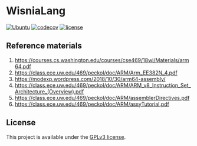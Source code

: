 # WisniaLang

[![Ubuntu](https://github.com/belijzajac/WisniaLang/actions/workflows/ubuntu.yml/badge.svg?branch=master)](https://github.com/belijzajac/WisniaLang/actions/workflows/ubuntu.yml)
[![codecov](https://codecov.io/gh/belijzajac/WisniaLang/branch/master/graph/badge.svg?token=SN5094ZY23)](https://codecov.io/gh/belijzajac/WisniaLang)
[![license](https://img.shields.io/badge/License-GPLv3-blue.svg)](LICENSE)

## Reference materials

1. https://courses.cs.washington.edu/courses/cse469/18wi/Materials/arm64.pdf
2. https://class.ece.uw.edu/469/peckol/doc/ARM/Arm_EE382N_4.pdf
3. https://modexp.wordpress.com/2018/10/30/arm64-assembly/
4. https://class.ece.uw.edu/469/peckol/doc/ARM/ARM_v8_Instruction_Set_Architecture_(Overview).pdf
5. https://class.ece.uw.edu/469/peckol/doc/ARM/assemblerDirectives.pdf
6. https://class.ece.uw.edu/469/peckol/doc/ARM/assyTutorial.pdf

## License

This project is available under the [GPLv3 license](LICENSE).
